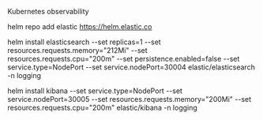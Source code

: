 Kubernetes observability


helm repo add elastic https://helm.elastic.co

helm install elasticsearch --set replicas=1 --set resources.requests.memory="212Mi" --set resources.requests.cpu="200m" --set persistence.enabled=false --set service.type=NodePort --set service.nodePort=30004 elastic/elasticsearch -n logging


helm install kibana --set service.type=NodePort --set service.nodePort=30005 --set resources.requests.memory="200Mi" --set resources.requests.cpu="200m"  elastic/kibana -n logging